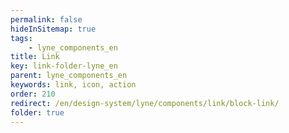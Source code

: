 ```yaml
---
permalink: false
hideInSitemap: true
tags: 
    - lyne_components_en
title: Link
key: link-folder-lyne_en
parent: lyne_components_en
keywords: link, icon, action
order: 210
redirect: /en/design-system/lyne/components/link/block-link/
folder: true
---
```

